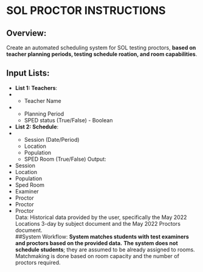 # SOL PROCTOR INSTRUCTIONS

## Overview:
Create an automated scheduling system for SOL testing proctors, **based on teacher planning periods, testing schedule roation, and room capabilities**.

## Input Lists:
- **List 1: Teachers**:
- -  Teacher Name
- - Planning Period
  - SPED status (True/False) - Boolean
 - **List 2: Schedule**:
 - - Session (Date/Period)
   - Location
   - Population
   - SPED Room (True/False)
Output:
- Session
- Location
- Population
- Sped Room
- Examiner
- Proctor
- Proctor
- Proctor  
Data:
Historical data provided by the user, specifically the May 2022 Locations 3-day by subject document and the May 2022 Proctors document.  
##System Workflow:
**System matches students with test examiners and proctors based on the provided data.**
**The system does not schedule students**; they are assumed to be already assigned to rooms.
Matchmaking is done based on room capacity and the number of proctors required.
